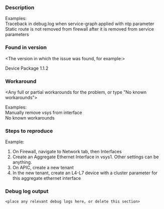### Description ###

<High-level description of the problem>

Examples:  
Traceback in debug.log when service-graph applied with ntp parameter  
Static route is not removed from firewall after it is removed from service parameters


### Found in version ###

<The version in which the issue was found, for example:>

Device Package 1.1.2


### Workaround ###

<Any full or partial workarounds for the problem, or type "No known workarounds">

Examples:  
Manually remove vsys from interface  
No known workarounds


### Steps to reproduce ###

<Clear and consise steps to reproduce the issue>

Example:

1. On Firewall, navigate to Network tab, then Interfaces
2. Create an Aggregate Ethernet Interface in vsys1.  Other settings can be anything.
3. On APIC, create a new tenant
4. In the new tenant, create an L4-L7 device with a cluster parameter for this aggregate ethernet interface


### Debug log output ###

```
<place any relevant debug logs here, or delete this section>
```
